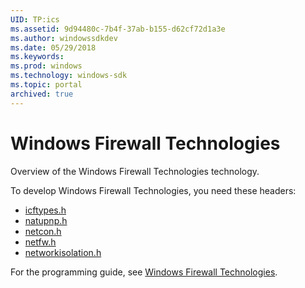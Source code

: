 ```yaml
---
UID: TP:ics
ms.assetid: 9d94480c-7b4f-37ab-b155-d62cf72d1a3e
ms.author: windowssdkdev
ms.date: 05/29/2018
ms.keywords: 
ms.prod: windows
ms.technology: windows-sdk
ms.topic: portal
archived: true
---
```


# Windows Firewall Technologies



Overview of the Windows Firewall Technologies technology.

To develop Windows Firewall Technologies, you need these headers:

 * [icftypes.h](..\icftypes\index.md)
 * [natupnp.h](..\natupnp\index.md)
 * [netcon.h](..\netcon\index.md)
 * [netfw.h](..\netfw\index.md)
 * [networkisolation.h](..\networkisolation\index.md)

For the programming guide, see [Windows Firewall Technologies](/previous-versions/windows/desktop/ics).
